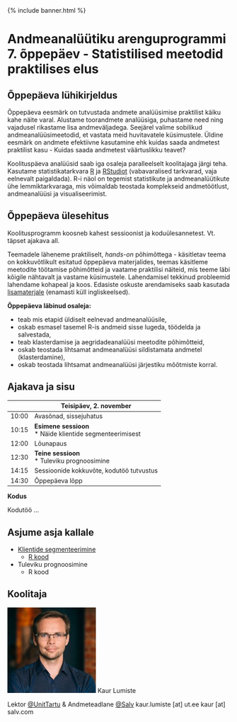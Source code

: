 ﻿---
layout: frontpage
---

<div class="head_example">
 {% include banner.html %}
</div>

# Andmeanalüütiku arenguprogrammi 7. õppepäev - Statistilised meetodid praktilises elus

## Õppepäeva lühikirjeldus

Õppepäeva eesmärk on tutvustada andmete analüüsimise praktilist käiku kahe näite varal. Alustame toorandmete analüüsiga, puhastame need ning vajadusel rikastame lisa andmeväljadega. Seejärel valime sobilikud andmeanalüüsimeetodid, et vastata meid huvitavatele küsimustele. Üldine eesmärk on andmete efektiivne kasutamine ehk kuidas saada andmetest praktilist kasu - Kuidas saada andmetest väärtuslikku teavet?

Koolituspäeva analüüsid saab iga osaleja paralleelselt koolitajaga järgi teha. Kasutame statistikatarkvara [R](https://cran.r-project.org/) ja [RStudiot](https://www.rstudio.com/products/rstudio/download/#download) (vabavaralised tarkvarad, vaja eelnevalt paigaldada). R-i näol on tegemist statistikute ja andmeanalüütikute ühe lemmiktarkvaraga, mis võimaldab teostada komplekseid andmetöötlust, andmeanalüüsi ja visualiseerimist.

## Õppepäeva ülesehitus

Koolitusprogramm koosneb kahest sessioonist ja koduülesannetest. Vt. täpset ajakava all.

Teemadele läheneme praktiliselt, _hands-on_	 põhimõttega - käsitletav teema on kokkuvõtlikult esitatud õppepäeva materjalides, teemas käsitleme meetodite töötamise põhimõtteid ja vaatame praktilisi näiteid, mis teeme läbi kõigile nähtavalt ja vastame küsimustele. Lahendamisel tekkinud probleemid lahendame kohapeal ja koos. Edasiste oskuste arendamiseks saab kasutada [lisamaterjale](lisamaterjal) (enamasti küll ingliskeelsed).

**Õppepäeva läbinud osaleja:**

* teab mis etapid üldiselt eelnevad andmeanalüüsile,
* oskab esmasel tasemel R-is andmeid sisse lugeda, töödelda ja salvestada,
* teab klasterdamise ja aegridadeanalüüsi meetodite põhimõtteid,
* oskab teostada lihtsamat andmeanalüüsi sildistamata andmetel (klasterdamine),
* oskab teostada lihtsamat andmeanalüüsi järjestiku mõõtmiste korral.


## Ajakava ja sisu 

|		| Teisipäev, 2. november  |
|---:	| ---	|
|10:00  | Avasõnad, sissejuhatus  |
|10:15  |**Esimene sessioon** <br> * Näide klientide segmenteerimisest |
|12:00 	|Lõunapaus	|
|12:30	|**Teine sessioon** <br> * Tuleviku prognoosimine	|
|14:15	|Sessioonide kokkuvõte, kodutöö tutvustus	|
|14:30	|Õppepäeva lõpp |

**Kodus**

Kodutöö ...

## Asjume asja kallale

* [Klientide segmenteerimine](teema1)
	* [R kood](https://raw.githubusercontent.com/Rkursus/andmeanalyyik/master/_teema1/teema1_r_kood.R)
* Tuleviku prognoosimine
	* R kood

## Koolitaja

![](pic.jpg)
Kaur Lumiste

Lektor [@UnitTartu](https://www.ut.ee) & Andmeteadlane [@Salv](https://www.salv.com)
kaur.lumiste [at] ut.ee 
kaur [at] salv.com
